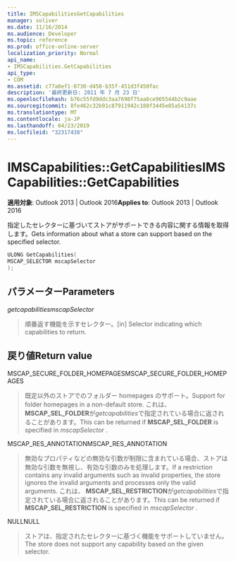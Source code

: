 ```yaml
---
title: IMSCapabilitiesGetCapabilities
manager: soliver
ms.date: 11/16/2014
ms.audience: Developer
ms.topic: reference
ms.prod: office-online-server
localization_priority: Normal
api_name:
- IMSCapabilities.GetCapabilities
api_type:
- COM
ms.assetid: c77a8ef1-0730-d458-b35f-451d3f450fac
description: '最終更新日: 2011 年 7 月 23 日'
ms.openlocfilehash: b76c55fd9ddc3aa7698f75aa6ce965544b2c9aae
ms.sourcegitcommit: 8fe462c32b91c87911942c188f3445e85a54137c
ms.translationtype: MT
ms.contentlocale: ja-JP
ms.lasthandoff: 04/23/2019
ms.locfileid: "32317438"
---
```

# <a name="imscapabilitiesgetcapabilities"></a><span data-ttu-id="968c5-103">IMSCapabilities::GetCapabilities</span><span class="sxs-lookup"><span data-stu-id="968c5-103">IMSCapabilities::GetCapabilities</span></span>

  
  
<span data-ttu-id="968c5-104">**適用対象**: Outlook 2013 | Outlook 2016</span><span class="sxs-lookup"><span data-stu-id="968c5-104">**Applies to**: Outlook 2013 | Outlook 2016</span></span> 
  
<span data-ttu-id="968c5-105">指定したセレクターに基づいてストアがサポートできる内容に関する情報を取得します。</span><span class="sxs-lookup"><span data-stu-id="968c5-105">Gets information about what a store can support based on the specified selector.</span></span>
  
```cpp
ULONG GetCapabilities( 
MSCAP_SELECTOR mscapSelector 
);
```

## <a name="parameters"></a><span data-ttu-id="968c5-106">パラメーター</span><span class="sxs-lookup"><span data-stu-id="968c5-106">Parameters</span></span>

 <span data-ttu-id="968c5-107">*getcapabilities*</span><span class="sxs-lookup"><span data-stu-id="968c5-107">*mscapSelector*</span></span> 
  
> <span data-ttu-id="968c5-108">順番返す機能を示すセレクター。</span><span class="sxs-lookup"><span data-stu-id="968c5-108">[in] Selector indicating which capabilities to return.</span></span>
    
## <a name="return-value"></a><span data-ttu-id="968c5-109">戻り値</span><span class="sxs-lookup"><span data-stu-id="968c5-109">Return value</span></span>

<span data-ttu-id="968c5-110">MSCAP_SECURE_FOLDER_HOMEPAGES</span><span class="sxs-lookup"><span data-stu-id="968c5-110">MSCAP_SECURE_FOLDER_HOMEPAGES</span></span>
  
> <span data-ttu-id="968c5-111">既定以外のストアでのフォルダー homepages のサポート。</span><span class="sxs-lookup"><span data-stu-id="968c5-111">Support for folder homepages in a non-default store.</span></span> <span data-ttu-id="968c5-112">これは、 **MSCAP_SEL_FOLDER**が*getcapabilities*で指定されている場合に返されることがあります。</span><span class="sxs-lookup"><span data-stu-id="968c5-112">This can be returned if **MSCAP_SEL_FOLDER** is specified in  *mscapSelector*  .</span></span> 
    
<span data-ttu-id="968c5-113">MSCAP_RES_ANNOTATION</span><span class="sxs-lookup"><span data-stu-id="968c5-113">MSCAP_RES_ANNOTATION</span></span>
  
> <span data-ttu-id="968c5-114">無効なプロパティなどの無効な引数が制限に含まれている場合、ストアは無効な引数を無視し、有効な引数のみを処理します。</span><span class="sxs-lookup"><span data-stu-id="968c5-114">If a restriction contains any invalid arguments such as invalid properties, the store ignores the invalid arguments and processes only the valid arguments.</span></span> <span data-ttu-id="968c5-115">これは、 **MSCAP_SEL_RESTRICTION**が*getcapabilities*で指定されている場合に返されることがあります。</span><span class="sxs-lookup"><span data-stu-id="968c5-115">This can be returned if **MSCAP_SEL_RESTRICTION** is specified in  *mscapSelector*  .</span></span> 
    
<span data-ttu-id="968c5-116">NULL</span><span class="sxs-lookup"><span data-stu-id="968c5-116">NULL</span></span>
  
> <span data-ttu-id="968c5-117">ストアは、指定されたセレクターに基づく機能をサポートしていません。</span><span class="sxs-lookup"><span data-stu-id="968c5-117">The store does not support any capability based on the given selector.</span></span>
    

